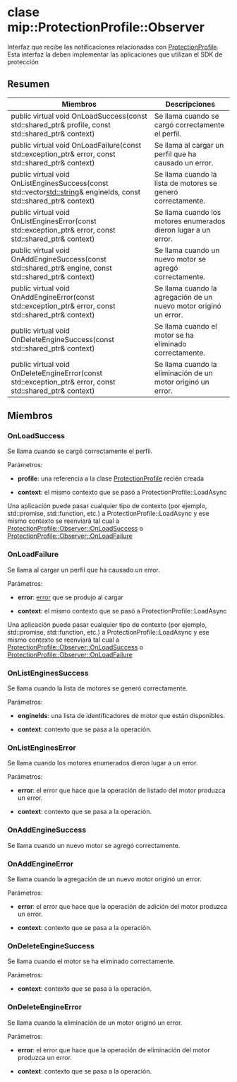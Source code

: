 # <a name="class-mipprotectionprofileobserver"></a>clase mip::ProtectionProfile::Observer 
Interfaz que recibe las notificaciones relacionadas con [ProtectionProfile](class_mip_protectionprofile.md).
Esta interfaz la deben implementar las aplicaciones que utilizan el SDK de protección
  
## <a name="summary"></a>Resumen
 Miembros                        | Descripciones                                
--------------------------------|---------------------------------------------
public virtual void OnLoadSuccess(const std::shared_ptr<ProtectionProfile>& profile, const std::shared_ptr<void>& context)  |  Se llama cuando se cargó correctamente el perfil.
public virtual void OnLoadFailure(const std::exception_ptr& error, const std::shared_ptr<void>& context)  |  Se llama al cargar un perfil que ha causado un error.
public virtual void OnListEnginesSuccess(const std::vector<std::string>& engineIds, const std::shared_ptr<void>& context)  |  Se llama cuando la lista de motores se generó correctamente.
public virtual void OnListEnginesError(const std::exception_ptr& error, const std::shared_ptr<void>& context)  |  Se llama cuando los motores enumerados dieron lugar a un error.
public virtual void OnAddEngineSuccess(const std::shared_ptr<ProtectionEngine>& engine, const std::shared_ptr<void>& context)  |  Se llama cuando un nuevo motor se agregó correctamente.
public virtual void OnAddEngineError(const std::exception_ptr& error, const std::shared_ptr<void>& context)  |  Se llama cuando la agregación de un nuevo motor originó un error.
public virtual void OnDeleteEngineSuccess(const std::shared_ptr<void>& context)  |  Se llama cuando el motor se ha eliminado correctamente.
public virtual void OnDeleteEngineError(const std::exception_ptr& error, const std::shared_ptr<void>& context)  |  Se llama cuando la eliminación de un motor originó un error.
  
## <a name="members"></a>Miembros
  
### <a name="onloadsuccess"></a>OnLoadSuccess
Se llama cuando se cargó correctamente el perfil.

Parámetros:  
* **profile**: una referencia a la clase [ProtectionProfile](class_mip_protectionprofile.md) recién creada


* **context**: el mismo contexto que se pasó a ProtectionProfile::LoadAsync


Una aplicación puede pasar cualquier tipo de contexto (por ejemplo, std::promise, std::function, etc.) a ProtectionProfile::LoadAsync y ese mismo contexto se reenviará tal cual a [ProtectionProfile::Observer::OnLoadSuccess](class_mip_protectionprofile_observer.md#onloadsuccess) o [ProtectionProfile::Observer::OnLoadFailure](class_mip_protectionprofile_observer.md#onloadfailure)
  
### <a name="onloadfailure"></a>OnLoadFailure
Se llama al cargar un perfil que ha causado un error.

Parámetros:  
* **error**: [error](class_mip_error.md) que se produjo al cargar 


* **context**: el mismo contexto que se pasó a ProtectionProfile::LoadAsync


Una aplicación puede pasar cualquier tipo de contexto (por ejemplo, std::promise, std::function, etc.) a ProtectionProfile::LoadAsync y ese mismo contexto se reenviará tal cual a [ProtectionProfile::Observer::OnLoadSuccess](class_mip_protectionprofile_observer.md#onloadsuccess) o [ProtectionProfile::Observer::OnLoadFailure](class_mip_protectionprofile_observer.md#onloadfailure)
  
### <a name="onlistenginessuccess"></a>OnListEnginesSuccess
Se llama cuando la lista de motores se generó correctamente.

Parámetros:  
* **engineIds**: una lista de identificadores de motor que están disponibles. 


* **context**: contexto que se pasa a la operación.


  
### <a name="onlistengineserror"></a>OnListEnginesError
Se llama cuando los motores enumerados dieron lugar a un error.

Parámetros:  
* **error**: el error que hace que la operación de listado del motor produzca un error. 


* **context**: contexto que se pasa a la operación.


  
### <a name="onaddenginesuccess"></a>OnAddEngineSuccess
Se llama cuando un nuevo motor se agregó correctamente.
  
### <a name="onaddengineerror"></a>OnAddEngineError
Se llama cuando la agregación de un nuevo motor originó un error.

Parámetros:  
* **error**: el error que hace que la operación de adición del motor produzca un error. 


* **context**: contexto que se pasa a la operación.


  
### <a name="ondeleteenginesuccess"></a>OnDeleteEngineSuccess
Se llama cuando el motor se ha eliminado correctamente.

Parámetros:  
* **context**: contexto que se pasa a la operación.


  
### <a name="ondeleteengineerror"></a>OnDeleteEngineError
Se llama cuando la eliminación de un motor originó un error.

Parámetros:  
* **error**: el error que hace que la operación de eliminación del motor produzca un error. 


* **context**: contexto que se pasa a la operación.


